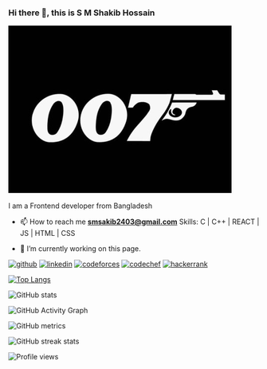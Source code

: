 ### Hi there 👋, this is S M Shakib Hossain
![](https://github.com/doubleO-Seven/doubleO-seven/blob/main/007.jpg)

I am a Frontend developer from Bangladesh

- 📫 How to reach me **smsakib2403@gmail.com**
Skills: C | C++ | REACT | JS | HTML | CSS

- 🔭 I’m currently working on this page. 


[<img src='https://cdn.jsdelivr.net/npm/simple-icons@3.0.1/icons/github.svg' alt='github' height='40'>](https://github.com/doubleO-Seven)  [<img src='https://cdn.jsdelivr.net/npm/simple-icons@3.0.1/icons/linkedin.svg' alt='linkedin' height='40'>](https://www.linkedin.com/in/https://www.linkedin.com/in/smshakib//)  [<img src='https://cdn.jsdelivr.net/npm/simple-icons@3.0.1/icons/codeforces.svg' alt='codeforces' height='40'>](https://codeforces.com/profile/Double07)  [<img src='https://cdn.jsdelivr.net/npm/simple-icons@3.0.1/icons/codechef.svg' alt='codechef' height='40'>](https://www.codechef.com/users/mrrobot_005/)  [<img src='https://cdn.jsdelivr.net/npm/simple-icons@3.0.1/icons/hackerrank.svg' alt='hackerrank' height='40'>](https://www.hackerrank.com/double_O_seven)  

[![Top Langs](https://github-readme-stats.vercel.app/api/top-langs/?username=doubleO-Seven)](https://github.com/anuraghazra/github-readme-stats)

![GitHub stats](https://github-readme-stats.vercel.app/api?username=doubleO-Seven&show_icons=true)  

![GitHub Activity Graph](https://activity-graph.herokuapp.com/graph?username=doubleO-Seven)  

![GitHub metrics](https://metrics.lecoq.io/doubleO-Seven)  

![GitHub streak stats](https://github-readme-streak-stats.herokuapp.com/?user=doubleO-Seven)  

![Profile views](https://gpvc.arturio.dev/doubleO-Seven)  
